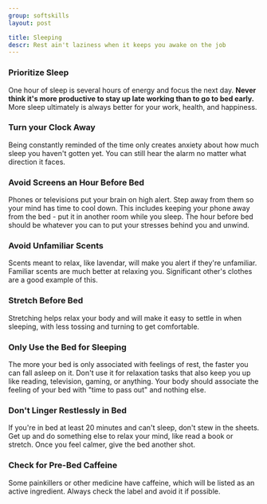 ```yaml
---
group: softskills
layout: post

title: Sleeping
descr: Rest ain't laziness when it keeps you awake on the job
---
```


### Prioritize Sleep

One hour of sleep is several hours of energy and focus the next day. **Never think it's more productive to stay up late working than to go to bed early.** More sleep ultimately is always better for your work, health, and happiness.

### Turn your Clock Away

Being constantly reminded of the time only creates anxiety about how much sleep you haven't gotten yet. You can still hear the alarm no matter what direction it faces.

### Avoid Screens an Hour Before Bed

Phones or televisions put your brain on high alert. Step away from them so your mind has time to cool down. This includes keeping your phone away from the bed - put it in another room while you sleep. The hour before bed should be whatever you can to put your stresses behind you and unwind.

### Avoid Unfamiliar Scents

Scents meant to relax, like lavendar, will make you alert if they're unfamiliar. Familiar scents are much better at relaxing you. Significant other's clothes are a good example of this.

### Stretch Before Bed

Stretching helps relax your body and will make it easy to settle in when sleeping, with less tossing and turning to get comfortable.

### Only Use the Bed for Sleeping

The more your bed is only associated with feelings of rest, the faster you can fall asleep on it. Don't use it for relaxation tasks that also keep you up like reading, television, gaming, or anything. Your body should associate the feeling of your bed with "time to pass out" and nothing else.

### Don't Linger Restlessly in Bed

If you're in bed at least 20 minutes and can't sleep, don't stew in the sheets. Get up and do something else to relax your mind, like read a book or stretch. Once you feel calmer, give the bed another shot.

### Check for Pre-Bed Caffeine

Some painkillers or other medicine have caffeine, which will be listed as an active ingredient. Always check the label and avoid it if possible.
